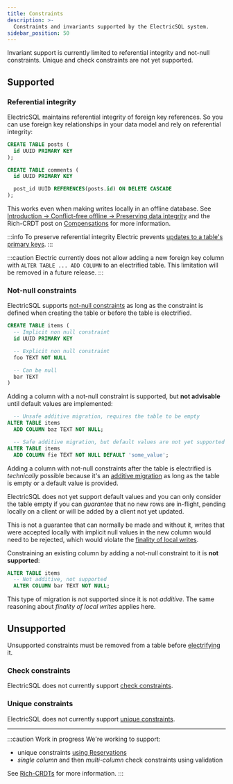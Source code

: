 ```yaml
---
title: Constraints
description: >-
  Constraints and invariants supported by the ElectricSQL system.
sidebar_position: 50
---
```


Invariant support is currently limited to referential integrity and not-null constraints. Unique and check constraints are not yet supported.

## Supported

### Referential integrity

ElectricSQL maintains referential integrity of foreign key references. So you can use foreign key relationships in your data model and rely on referential integrity:

```sql
CREATE TABLE posts (
  id UUID PRIMARY KEY
);

CREATE TABLE comments (
  id UUID PRIMARY KEY

  post_id UUID REFERENCES(posts.id) ON DELETE CASCADE
);
```

This works even when making writes locally in an offline database. See [Introduction -> Conflict-free offline -> Preserving data integrity](../../intro/offline.md#preserving-data-integrity) and the Rich-CRDT post on [Compensations](/blog/2022/05/03/introducing-rich-crdts#compensations) for more information.

:::info
To preserve referential integrity Electric prevents [updates to a table's primary keys](./validation.md#immutable-primary-keys).
:::

:::caution
Electric currently does not allow adding a new foreign key column with `ALTER TABLE ... ADD COLUMN` to an electrified table. This limitation will be removed in a future release.
:::

### Not-null constraints

ElectricSQL supports [not-null constraints](https://www.postgresql.org/docs/current/ddl-constraints.html#id-1.5.4.6.6) as long as the constraint is defined when creating the table or before the table is electrified.

```sql
CREATE TABLE items (
  -- Implicit non null constraint
  id UUID PRIMARY KEY

  -- Explicit non null constraint
  foo TEXT NOT NULL

  -- Can be null
  bar TEXT
)
```

Adding a column with a not-null constraint is supported, but **not advisable** until default values are implemented:

```sql
  -- Unsafe additive migration, requires the table to be empty
ALTER TABLE items
  ADD COLUMN baz TEXT NOT NULL;

  -- Safe additive migration, but default values are not yet supported
ALTER TABLE items
  ADD COLUMN fie TEXT NOT NULL DEFAULT 'some_value';
```

Adding a column with not-null constraints after the table is electrified is *technically* possible because it's an [additive migration](./migrations.md#limitations) as long as the table is empty or a default value is provided.

ElectricSQL does not yet support default values and you can only consider the table empty if you can *guarantee* that no new rows are in-flight, pending locally on a client or will be added by a client not yet updated.

This is not a guarantee that can normally be made and without it, writes that were accepted locally with implicit null values in the new column would need to be rejected, which would violate the [finality of local writes](../../reference/architecture.md#local-writes).

Constraining an existing column by adding a not-null constraint to it is **not supported**:

```sql
ALTER TABLE items
  -- Not additive, not supported
  ALTER COLUMN bar TEXT NOT NULL;
```

This type of migration is not supported since it is not *additive*. The same reasoning about *finality of local writes* applies here.

## Unsupported

Unsupported constraints must be removed from a table before [electrifying](./electrification.md) it.

### Check constraints

ElectricSQL does not currently support [check constraints](https://www.postgresql.org/docs/current/ddl-constraints.html#DDL-CONSTRAINTS-CHECK-CONSTRAINTS).

### Unique constraints

ElectricSQL does not currently support [unique constraints](https://www.postgresql.org/docs/current/ddl-constraints.html#DDL-CONSTRAINTS-UNIQUE-CONSTRAINTS).

<hr className="doc-divider" />

:::caution Work in progress
We're working to support:

- unique constraints [using Reservations](/blog/2022/05/03/introducing-rich-crdts#reservations)
- *single column* and then *multi-column* check constraints using validation

See [Rich-CRDTs](/blog/2022/05/03/introducing-rich-crdts) for more information.
:::

